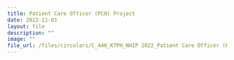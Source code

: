 ```yaml
---
title: Patient Care Officer (PCO) Project
date: 2022-11-01
layout: file
description: ""
image: ""
file_url: /files/circulars/C_446_KTPH_NHIP 2022_Patient Care Officer (PCO) Project.pdf
---
```

